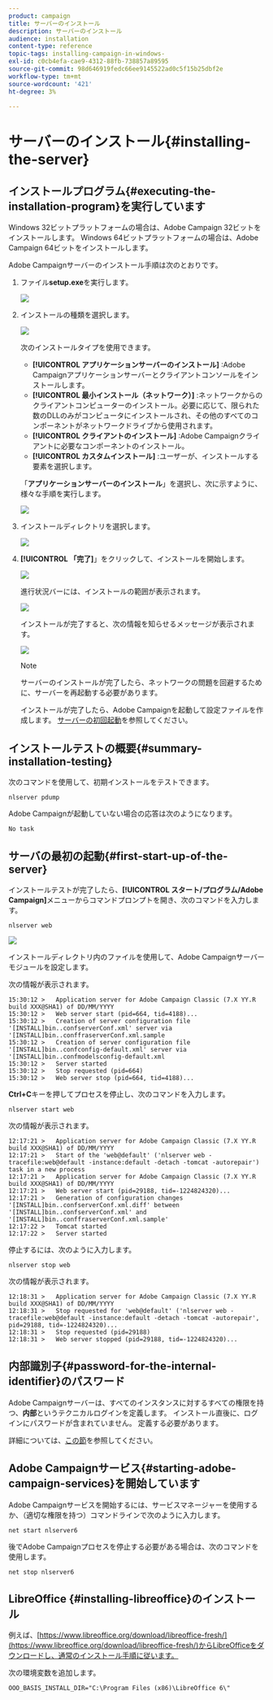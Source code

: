 ```yaml
---
product: campaign
title: サーバーのインストール
description: サーバーのインストール
audience: installation
content-type: reference
topic-tags: installing-campaign-in-windows-
exl-id: c0cb4efa-cae9-4312-88fb-738857a89595
source-git-commit: 98d646919fedc66ee9145522ad0c5f15b25dbf2e
workflow-type: tm+mt
source-wordcount: '421'
ht-degree: 3%

---
```


# サーバーのインストール{#installing-the-server}

## インストールプログラム{#executing-the-installation-program}を実行しています

Windows 32ビットプラットフォームの場合は、Adobe Campaign 32ビットをインストールします。 Windows 64ビットプラットフォームの場合は、Adobe Campaign 64ビットをインストールします。

Adobe Campaignサーバーのインストール手順は次のとおりです。

1. ファイル&#x200B;**setup.exe**&#x200B;を実行します。

   ![](assets/s_ncs_install_installer_01.png)

1. インストールの種類を選択します。

   ![](assets/s_ncs_install_installer_01a.png)

   次のインストールタイプを使用できます。

   * **[!UICONTROL アプリケーションサーバーのインストール]** :Adobe Campaignアプリケーションサーバーとクライアントコンソールをインストールします。
   * **[!UICONTROL 最小インストール（ネットワーク）]** :ネットワークからのクライアントコンピューターのインストール。必要に応じて、限られた数のDLLのみがコンピュータにインストールされ、その他のすべてのコンポーネントがネットワークドライブから使用されます。
   * **[!UICONTROL クライアントのインストール]** :Adobe Campaignクライアントに必要なコンポーネントのインストール。
   * **[!UICONTROL カスタムインストール]** :ユーザーが、インストールする要素を選択します。

   「**アプリケーションサーバーのインストール**」を選択し、次に示すように、様々な手順を実行します。

   ![](assets/s_ncs_install_installer_02.png)

1. インストールディレクトリを選択します。

   ![](assets/s_ncs_install_installer_03.png)

1. **[!UICONTROL 「完了]**」をクリックして、インストールを開始します。

   ![](assets/s_ncs_install_installer_04.png)

   進行状況バーには、インストールの範囲が表示されます。

   ![](assets/s_ncs_install_installer_05.png)

   インストールが完了すると、次の情報を知らせるメッセージが表示されます。

   ![](assets/s_ncs_install_installer_06.png)

   >[!NOTE]
   >
   >サーバーのインストールが完了したら、ネットワークの問題を回避するために、サーバーを再起動する必要があります。

   インストールが完了したら、Adobe Campaignを起動して設定ファイルを作成します。 [サーバーの初回起動](#first-start-up-of-the-server)を参照してください。

## インストールテストの概要{#summary-installation-testing}

次のコマンドを使用して、初期インストールをテストできます。

```
nlserver pdump
```

Adobe Campaignが起動していない場合の応答は次のようになります。

```
No task
```

## サーバの最初の起動{#first-start-up-of-the-server}

インストールテストが完了したら、**[!UICONTROL スタート/プログラム/Adobe Campaign]**&#x200B;メニューからコマンドプロンプトを開き、次のコマンドを入力します。

```
nlserver web
```

![](assets/s_ncs_install_cmd_nlserverweb.png)

インストールディレクトリ内のファイルを使用して、Adobe Campaignサーバーモジュールを設定します。

次の情報が表示されます。

```
15:30:12 >   Application server for Adobe Campaign Classic (7.X YY.R build XXX@SHA1) of DD/MM/YYYY
15:30:12 >   Web server start (pid=664, tid=4188)...
15:30:12 >   Creation of server configuration file '[INSTALL]bin..confserverConf.xml' server via '[INSTALL]bin..conffraserverConf.xml.sample
15:30:12 >   Creation of server configuration file '[INSTALL]bin..confconfig-default.xml' server via '[INSTALL]bin..confmodelsconfig-default.xml
15:30:12 >   Server started
15:30:12 >   Stop requested (pid=664)
15:30:12 >   Web server stop (pid=664, tid=4188)...
```

**Ctrl+C**&#x200B;キーを押してプロセスを停止し、次のコマンドを入力します。

```
nlserver start web
```

次の情報が表示されます。

```
12:17:21 >   Application server for Adobe Campaign Classic (7.X YY.R build XXX@SHA1) of DD/MM/YYYY
12:17:21 >   Start of the 'web@default' ('nlserver web -tracefile:web@default -instance:default -detach -tomcat -autorepair') task in a new process 
12:17:21 >   Application server for Adobe Campaign Classic (7.X YY.R build XXX@SHA1) of DD/MM/YYYY
12:17:21 >   Web server start (pid=29188, tid=-1224824320)...
12:17:21 >   Generation of configuration changes '[INSTALL]bin..confserverConf.xml.diff' between '[INSTALL]bin..confserverConf.xml' and '[INSTALL]bin..conffraserverConf.xml.sample'
12:17:22 >   Tomcat started
12:17:22 >   Server started
```

停止するには、次のように入力します。

```
nlserver stop web
```

次の情報が表示されます。

```
12:18:31 >   Application server for Adobe Campaign Classic (7.X YY.R build XXX@SHA1) of DD/MM/YYYY
12:18:31 >   Stop requested for 'web@default' ('nlserver web -tracefile:web@default -instance:default -detach -tomcat -autorepair', pid=29188, tid=-1224824320)...
12:18:31 >   Stop requested (pid=29188)
12:18:31 >   Web server stopped (pid=29188, tid=-1224824320)...
```

## 内部識別子{#password-for-the-internal-identifier}のパスワード

Adobe Campaignサーバーは、すべてのインスタンスに対するすべての権限を持つ、**内部**&#x200B;というテクニカルログインを定義します。 インストール直後に、ログインにパスワードが含まれていません。 定義する必要があります。

詳細については、[この節](../../installation/using/configuring-campaign-server.md#internal-identifier)を参照してください。

## Adobe Campaignサービス{#starting-adobe-campaign-services}を開始しています

Adobe Campaignサービスを開始するには、サービスマネージャーを使用するか、（適切な権限を持つ）コマンドラインで次のように入力します。

```
net start nlserver6
```

後でAdobe Campaignプロセスを停止する必要がある場合は、次のコマンドを使用します。

```
net stop nlserver6
```

## LibreOffice {#installing-libreoffice}のインストール

例えば、[https://www.libreoffice.org/download/libreoffice-fresh/](https://www.libreoffice.org/download/libreoffice-fresh/)からLibreOfficeをダウンロードし、通常のインストール手順に従います。

次の環境変数を追加します。

```
OOO_BASIS_INSTALL_DIR="C:\Program Files (x86)\LibreOffice 6\"
```
